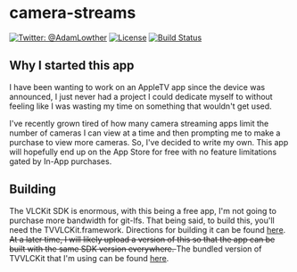 # camera-streams

[![Twitter: @AdamLowther](https://img.shields.io/badge/contact-@AdamLowther-blue.svg?style=flat)](https://twitter.com/AdamLowther)
[![License](https://img.shields.io/badge/license-MIT-green.svg?style=flat)](https://github.com/fastlane/fastlane/blob/master/LICENSE)
[![Build Status](https://img.shields.io/circleci/project/aklowther/camera-streams.svg?style=flat)](https://circleci.com/gh/aklowther/camera-streams)

## Why I started this app
I have been wanting to work on an AppleTV app since the device was announced, I just never had a project I could dedicate myself to without feeling like I was wasting my time on something that wouldn't get used.

I've recently grown tired of how many camera streaming apps limit the number of cameras I can view at a time and then prompting me to make a purchase to view more cameras.  So, I've decided to write my own.  This app will hopefully end up on the App Store for free with no feature limitations gated by In-App purchases.

## Building
The VLCKit SDK is enormous, with this being a free app, I'm not going to purchase more bandwidth for git-lfs.  That being said, to build this, you'll need the TVVLCKit.framework.  Directions for building it can be found [here](https://wiki.videolan.org/VLCKit/).  <s>At a later time, I will likely upload a version of this so that the app can be built with the same SDK version everywhere. </s>  The bundled version of TVVLCKit that I'm using can be found [here](https://external.lowther.com/adam/tvvlc.tgz).
